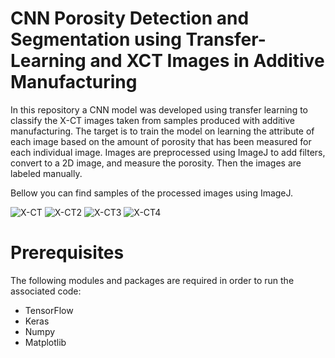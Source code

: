 # CNN Porosity Detection and Segmentation using Transfer-Learning and XCT Images in Additive Manufacturing

In this repository a CNN model was developed using transfer learning to classify the X-CT images taken from samples produced with additive manufacturing. The target is to train the model on learning the attribute of each image based on the amount of porosity that has been measured for each individual image.
Images are preprocessed using ImageJ to add filters, convert to a 2D image, and measure the porosity. Then the images are labeled manually.

Bellow you can find samples of the processed images using ImageJ.


![X-CT](https://user-images.githubusercontent.com/56824605/215649938-03c95882-fd9c-4c5b-9fa2-5d7275c18a1d.png)
![X-CT2](https://user-images.githubusercontent.com/56824605/215650336-c7d4f2f9-4e3a-4407-974c-66a9ea43a6cd.png)
![X-CT3](https://user-images.githubusercontent.com/56824605/215650346-c6b9bcce-7c07-4e7d-ba5e-6327f9eb7874.png)
![X-CT4](https://user-images.githubusercontent.com/56824605/215650351-9e9fad08-6de7-4627-a003-03878b8803fe.png)

# Prerequisites
The following modules and packages are required in order to run the associated code:

* TensorFlow
* Keras
* Numpy
* Matplotlib
